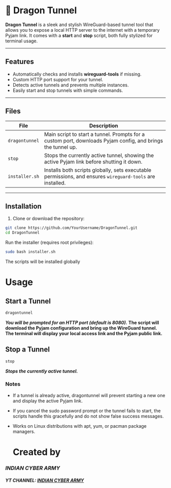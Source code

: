 # 🐉 Dragon Tunnel

**Dragon Tunnel** is a sleek and stylish WireGuard-based tunnel tool that allows you to expose a local HTTP server to the internet with a temporary Pyjam link. It comes with a **start** and **stop** script, both fully stylized for terminal usage.  

---

## Features

- Automatically checks and installs **wireguard-tools** if missing.
- Custom HTTP port support for your tunnel.
- Detects active tunnels and prevents multiple instances.
- Easily start and stop tunnels with simple commands.

---

## Files

| File | Description |
|------|-------------|
| `dragontunnel` | Main script to start a tunnel. Prompts for a custom port, downloads Pyjam config, and brings the tunnel up. |
| `stop` | Stops the currently active tunnel, showing the active Pyjam link before shutting it down. |
| `installer.sh` | Installs both scripts globally, sets executable permissions, and ensures `wireguard-tools` are installed. |

---

## Installation

1. Clone or download the repository:

```bash
git clone https://github.com/YourUsername/DragonTunnel.git
cd DragonTunnel
```
Run the installer (requires root privileges):

```bash
sudo bash installer.sh
```
The scripts will be installed globally

# Usage
## Start a Tunnel
```bash
dragontunnel
```
***You will be prompted for an HTTP port (default is 8080).***
**The script will download the Pyjam configuration and bring up the WireGuard tunnel.**
**The terminal will display your local access link and the Pyjam public link.**

## Stop a Tunnel
```bash
stop
```
*****Stops the currently active tunnel.*****

### Notes
- If a tunnel is already active, dragontunnel will prevent starting a new one and display the active Pyjam link.
- If you cancel the sudo password prompt or the tunnel fails to start, the scripts handle this gracefully and do not show false success messages.
- Works on Linux distributions with apt, yum, or pacman package managers.

  # Created by
### ***INDIAN CYBER ARMY***
#### ***YT CHANNEL: [INDIAN CYBER ARMY](https://www.youtube.com/@webdragon63)***
